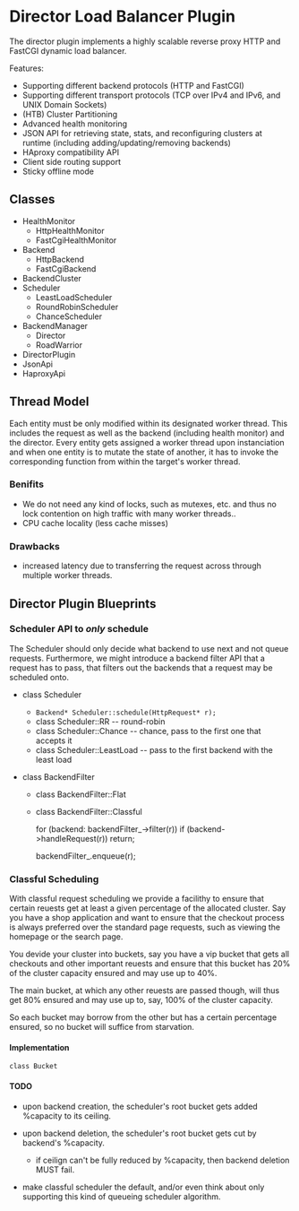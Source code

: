 # Director Load Balancer Plugin

The director plugin implements a highly scalable reverse proxy HTTP and FastCGI dynamic load balancer.

Features:
- Supporting different backend protocols (HTTP and FastCGI)
- Supporting different transport protocols (TCP over IPv4 and IPv6, and UNIX Domain Sockets)
- (HTB) Cluster Partitioning
- Advanced health monitoring
- JSON API for retrieving state, stats, and reconfiguring clusters at runtime (including adding/updating/removing backends)
- HAproxy compatibility API
- Client side routing support
- Sticky offline mode


## Classes

- HealthMonitor
  - HttpHealthMonitor
  - FastCgiHealthMonitor
- Backend
  - HttpBackend
  - FastCgiBackend
- BackendCluster
- Scheduler
  - LeastLoadScheduler
  - RoundRobinScheduler
  - ChanceScheduler
- BackendManager
  - Director
  - RoadWarrior
- DirectorPlugin
- JsonApi
- HaproxyApi

## Thread Model

Each entity must be only modified within its designated worker thread.
This includes the request as well as the backend (including health monitor) and the director.
Every entity gets assigned a worker thread upon instanciation and
when one entity is to mutate the state of another, it has to invoke
the corresponding function from within the target's worker thread.

### Benifits

- We do not need any kind of locks, such as mutexes, etc. and thus no lock contention
  on high traffic with many worker threads..
- CPU cache locality (less cache misses)

### Drawbacks

- increased latency due to transferring the request across through multiple worker threads.

## Director Plugin Blueprints

### Scheduler API to *only* schedule

The Scheduler should only decide what backend to use next and not queue requests.
Furthermore, we might introduce a backend filter API that a request has to pass,
that filters out the backends that a request may be scheduled onto.

- class Scheduler
  - `Backend* Scheduler::schedule(HttpRequest* r);`
  - class Scheduler::RR         -- round-robin
  - class Scheduler::Chance     -- chance, pass to the first one that accepts it
  - class Scheduler::LeastLoad  -- pass to the first backend with the least load

- class BackendFilter
  - class BackendFilter::Flat
  - class BackendFilter::Classful

    for (backend: backendFilter_->filter(r))
        if (backend->handleRequest(r))
            return;

    backendFilter_.enqueue(r);

### Classful Scheduling

With classful request scheduling we provide a facilithy to ensure that certain reuests
get at least a given percentage of the allocated cluster. Say you have a shop application
and want to ensure that the checkout process is always preferred over the standard
page requests, such as viewing the homepage or the search page.

You devide your cluster into buckets, say you have a vip bucket that gets all checkouts and 
other important reuests and ensure that this bucket has 20% of the cluster capacity ensured
and may use up to 40%.

The main bucket, at which any other reuests are passed though, will thus get 80% ensured
and may use up to, say, 100% of the cluster capacity.

So each bucket may borrow from the other but has a certain percentage ensured, so no
bucket will suffice from starvation.

#### Implementation

    class Bucket

#### TODO

- upon backend creation, the scheduler's root bucket gets added %capacity to its ceiling.
- upon backend deletion, the scheduler's root bucket gets cut by backend's %capacity.
  - if ceilign can't be fully reduced by %capacity, then backend deletion MUST fail.

- make classful scheduler the default, and/or even think about only supporting
  this kind of queueing scheduler algorithm.

